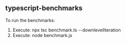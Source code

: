 ## typescript-benchmarks

To run the benchmarks:
1. Execute: npx tsc benchmark.ts --downlevelIteration
2. Execute: node benchmark.js
